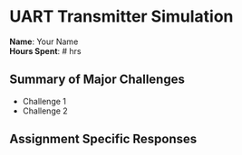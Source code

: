 # UART Transmitter Simulation

**Name**: Your Name<br>
**Hours Spent**: # hrs

## Summary of Major Challenges

* Challenge 1
* Challenge 2

## Assignment Specific Responses
